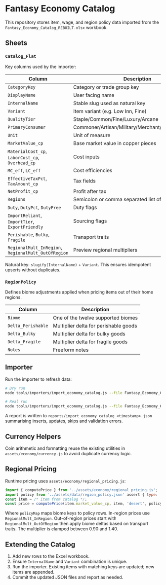 # Fantasy Economy Catalog

This repository stores item, wage, and region policy data imported from the `Fantasy_Economy_Catalog_REBUILT.xlsx` workbook.

## Sheets

### `Catalog_Flat`
Key columns used by the importer:

| Column | Description |
| --- | --- |
| `CategoryKey` | Category or trade group key |
| `DisplayName` | User facing name |
| `InternalName` | Stable slug used as natural key |
| `Variant` | Item variant (e.g. Low Inn, Fine) |
| `QualityTier` | Staple/Common/Fine/Luxury/Arcane |
| `PrimaryConsumer` | Commoner/Artisan/Military/Merchant/Temple/Noble/All |
| `Unit` | Unit of measure |
| `MarketValue_cp` | Base market value in copper pieces |
| `MaterialCost_cp`, `LaborCost_cp`, `Overhead_cp` | Cost inputs |
| `MC_eff`, `LC_eff` | Cost efficiencies |
| `EffectiveTaxPct`, `TaxAmount_cp` | Tax fields |
| `NetProfit_cp` | Profit after tax |
| `Regions` | Semicolon or comma separated list of biomes |
| `Duty`, `DutyPct`, `DutyFree` | Duty flags |
| `ImportReliant`, `ImportTier`, `ExportFriendly` | Sourcing flags |
| `Perishable`, `Bulky`, `Fragile` | Transport traits |
| `RegionalMult_InRegion`, `RegionalMult_OutOfRegion` | Preview regional multipliers |

Natural key: `slugify(InternalName)` + `Variant`. This ensures idempotent upserts without duplicates.

### `RegionPolicy`
Defines biome adjustments applied when pricing items out of their home regions.

| Column | Description |
| --- | --- |
| `Biome` | One of the twelve supported biomes |
| `Delta_Perishable` | Multiplier delta for perishable goods |
| `Delta_Bulky` | Multiplier delta for bulky goods |
| `Delta_Fragile` | Multiplier delta for fragile goods |
| `Notes` | Freeform notes |

## Importer

Run the importer to refresh data:

```bash
# Dry run
node tools/importers/import_economy_catalog.js --file Fantasy_Economy_Catalog_REBUILT.xlsx --dry-run

# Real run
node tools/importers/import_economy_catalog.js --file Fantasy_Economy_Catalog_REBUILT.xlsx
```

A report is written to `reports/import_economy_catalog_<timestamp>.json` summarising inserts, updates, skips and validation errors.

## Currency Helpers

Coin arithmetic and formatting reuse the existing utilities in `assets/economy/currency.js` to avoid duplicate currency logic.

## Regional Pricing

Runtime pricing uses `assets/economy/regional_pricing.js`:

```js
import { computePrice } from '../assets/economy/regional_pricing.js';
import policy from '../assets/data/region_policy.json' assert { type: 'json' };
const item = /* item from catalog */;
const price = computePrice(item.market_value_cp, item, 'desert', policyMap);
```

Where `policyMap` maps biome keys to policy rows. In-region prices use `RegionalMult_InRegion`. Out-of-region prices start with `RegionalMult_OutOfRegion` then apply biome deltas based on transport traits. The multiplier is clamped between 0.90 and 1.40.

## Extending the Catalog

1. Add new rows to the Excel workbook.
2. Ensure `InternalName` and `Variant` combination is unique.
3. Run the importer. Existing items with matching keys are updated; new items are appended.
4. Commit the updated JSON files and report as needed.
